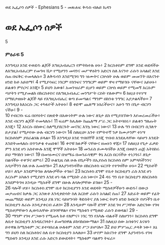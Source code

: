 ﻿
ወደ ኤፌሶን ሰዎች - Ephesians 5 - መጽሐፍ ቅዱስ ብሉይ ኪዳን
# ወደ ኤፌሶን ሰዎች
5
### ምዕራፍ 5
 እንግዲህ እንደ ተወደዱ ልጆች እግዚአብሔርን የምትከተሉ ሁኑ፥
2  ክርስቶስም ደግሞ እንደ ወደዳችሁ ለእግዚአብሔርም የመዓዛ ሽታ የሚሆንን መባንና መሥዋዕትን አድርጎ ስለ እናንተ ራሱን አሳልፎ እንደ ሰጠ በፍቅር ተመላለሱ።
3  ለቅዱሳን እንደሚገባ ግን ዝሙትና ርኵሰት ሁሉ ወይም መመኘት በእናንተ ዘንድ ከቶ አይሰማ፤
4  የሚያሳፍር ነገርም የስንፍና ንግግርም ወይም ዋዛ የማይገቡ ናቸውና አይሁኑ፥ ይልቁን ምስጋና እንጂ።
5  ይህን እወቁ፤ አመንዝራም ቢሆን ወይም ርኵስ ወይም የሚመኝ እርሱም ጣዖትን የሚያመልክ በክርስቶስና በእግዚአብሔር መንግሥት ርስት የለውም።
6  ከዚህ የተነሣ በማይታዘዙት ልጆች ላይ የእግዚአብሔር ቁጣ ይመጣልና ማንም በከንቱ ንግግር አያታልላችሁ።
7  እንግዲህ ከእነርሱ ጋር ተካፋዮች አትሁኑ፤
8  ቀድሞ ጨለማ ነበራችሁና፥ አሁን ግን በጌታ ብርሃን ናችሁ፤
9 -  
10  የብርሃኑ ፍሬ በበጎነትና በጽድቅ በእውነትም ሁሉ ነውና ለጌታ ደስ የሚያሰኘውን እየመረመራችሁ፥ እንደ ብርሃን ልጆች ተመላለሱ፤
11  ፍሬም ከሌለው ከጨለማ ሥራ ጋር አትተባበሩ፥ ይልቁን ግለጡት እንጂ፥
12  እነርሱ በስውር ስለሚያደርጉት መናገር እንኳ ነውር ነውና፤
13  ሁሉ ግን በብርሃን ሲገለጥ ይታያል፤ የሚታየው ሁሉ ብርሃን ነውና።
14  ስለዚህ። አንተ የምትተኛ ንቃ ከሙታንም ተነሣ ክርስቶስም ያበራልሃል ይላል።
15  እንግዲህ እንደ ጥበበኞች እንጂ ጥበብ እንደሌላቸው ሳይሆን እንዴት እንድትመላለሱ በጥንቃቄ ተጠበቁ፤
16  ቀኖቹ ክፉዎች ናቸውና ዘመኑን ዋጁ።
17  ስለዚህ የጌታ ፈቃድ ምን እንደ ሆነ አስተውሉ እንጂ ሞኞች አትሁኑ።
18  መንፈስ ይሙላባችሁ እንጂ በወይን ጠጅ አትስከሩ ይህ ማባከን ነውና፤
19  በመዝሙርና በዝማሬ በመንፈሳዊም ቅኔ እርስ በርሳችሁ ተነጋገሩ፤ ለጌታ በልባችሁ ተቀኙና ዘምሩ፤
20  ሁልጊዜ ስለ ሁሉ በጌታችን በኢየሱስ ክርስቶስ ስም አምላካችንንና አባታችንን ስለ ሁሉ አመስግኑ።
21  ለእያንዳንዳችሁ በክርስቶስ ፍርሃት የተገዛችሁ ሁኑ።
22  ሚስቶች ሆይ፥ ለጌታ እንደምትገዙ ለባሎቻችሁ ተገዙ፤
23  ክርስቶስ ደግሞ የቤተ ክርስቲያን ራስ እንደ ሆነ እርሱም አካሉን የሚያድን እንደ ሆነ ባል የሚስት ራስ ነውና።
24  ዳሩ ግን ቤተ ክርስቲያን ለክርስቶስ እንደምትገዛ እንዲሁ ሚስቶች ደግሞ በሁሉ ለባሎቻቸው ይገዙ።
25 -  
26  ባሎች ሆይ፥ ክርስቶስ ደግሞ ቤተ ክርስቲያንን እንደ ወደዳት ሚስቶቻችሁን ውደዱ፤ በውኃ መታጠብና ከቃሉ ጋር አንጽቶ እንዲቀድሳት ስለ እርስዋ ራሱን አሳልፎ ሰጠ፤
27  እድፈት ወይም የፊት መጨማደድ ወይም እንዲህ ያለ ነገር ሳይሆንባት ቅድስትና ያለ ነውር ትሆን ዘንድ ክብርት የሆነችን ቤተ ክርስቲያን ለራሱ እንዲያቀርብ ፈለገ።
28  እንዲሁም ባሎች ደግሞ እንደ ገዛ ሥጋቸው አድርገው የገዛ ሚስቶቻቸውን ሊወዱአቸው ይገባቸዋል። የገዛ ሚስቱን የሚወድ ራሱን ይወዳል፤
29 -  
30  ማንም የገዛ ሥጋውን የሚጠላ ከቶ የለምና፥ ነገር ግን የአካሉ ብልቶች ስለሆንን፥ ክርስቶስ ደግሞ ለቤተ ክርስቲያን እንዳደረገላት፥ ይመግበዋል ይከባከበውማል።
31  ስለዚህ ሰው አባቱንና እናቱን ይተዋል ከሚስቱም ጋር ይተባበራል ሁለቱም አንድ ሥጋ ይሆናሉ።
32  ይህ ምሥጢር ታላቅ ነው፥ እኔ ግን ይህን ስለ ክርስቶስና ስለ ቤተ ክርስቲያን እላለሁ።
33  ሆኖም ከእናንተ ደግሞ እያንዳንዱ የገዛ ሚስቱን እንዲህ እንደ ራሱ አድርጎ ይውደዳት፥ ሚስቱም ባልዋን ትፍራ። 
